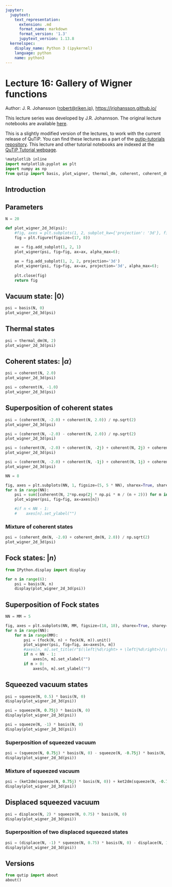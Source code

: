 ```yaml
---
jupyter:
  jupytext:
    text_representation:
      extension: .md
      format_name: markdown
      format_version: '1.3'
      jupytext_version: 1.13.8
  kernelspec:
    display_name: Python 3 (ipykernel)
    language: python
    name: python3
---
```


# Lecture 16: Gallery of Wigner functions


Author: J. R. Johansson (robert@riken.jp), https://jrjohansson.github.io/

This lecture series was developed by J.R. Johannson. The original lecture notebooks are available [here](https://github.com/jrjohansson/qutip-lectures).

This is a slightly modified version of the lectures, to work with the current release of QuTiP. You can find these lectures as a part of the [qutip-tutorials repository](https://github.com/qutip/qutip-tutorials). This lecture and other tutorial notebooks are indexed at the [QuTiP Tutorial webpage](https://qutip.org/tutorials.html).

```python
%matplotlib inline
import matplotlib.pyplot as plt
import numpy as np
from qutip import basis, plot_wigner, thermal_dm, coherent, coherent_dm, fock, squeeze, ket2dm, displace
```

## Introduction


## Parameters

```python
N = 20
```

```python
def plot_wigner_2d_3d(psi):
    #fig, axes = plt.subplots(1, 2, subplot_kw={'projection': '3d'}, figsize=(12, 6))
    fig = plt.figure(figsize=(17, 8))
    
    ax = fig.add_subplot(1, 2, 1)
    plot_wigner(psi, fig=fig, ax=ax, alpha_max=6);

    ax = fig.add_subplot(1, 2, 2, projection='3d')
    plot_wigner(psi, fig=fig, ax=ax, projection='3d', alpha_max=6);
    
    plt.close(fig)
    return fig
```

## Vacuum state: $\left|0\right>$

```python
psi = basis(N, 0)
plot_wigner_2d_3d(psi)
```

## Thermal states

```python
psi = thermal_dm(N, 2)
plot_wigner_2d_3d(psi)
```

## Coherent states: $\left|\alpha\right>$

```python
psi = coherent(N, 2.0)
plot_wigner_2d_3d(psi)
```

```python
psi = coherent(N, -1.0)
plot_wigner_2d_3d(psi)
```

## Superposition of coherent states

```python
psi = (coherent(N, -2.0) + coherent(N, 2.0)) / np.sqrt(2)
plot_wigner_2d_3d(psi)
```

```python
psi = (coherent(N, -2.0) - coherent(N, 2.0)) / np.sqrt(2)
plot_wigner_2d_3d(psi)
```

```python
psi = (coherent(N, -2.0) + coherent(N, -2j) + coherent(N, 2j) + coherent(N, 2.0)).unit()
plot_wigner_2d_3d(psi)
```

```python
psi = (coherent(N, -2.0) + coherent(N, -1j) + coherent(N, 1j) + coherent(N, 2.0)).unit()
plot_wigner_2d_3d(psi)
```

```python
NN = 8

fig, axes = plt.subplots(NN, 1, figsize=(5, 5 * NN), sharex=True, sharey=True) 
for n in range(NN):
    psi = sum([coherent(N, 2*np.exp(2j * np.pi * m / (n + 2))) for m in range(n + 2)]).unit()
    plot_wigner(psi, fig=fig, ax=axes[n])

    #if n < NN - 1:
    #    axes[n].set_ylabel("")
```

### Mixture of coherent states

```python
psi = (coherent_dm(N, -2.0) + coherent_dm(N, 2.0)) / np.sqrt(2)
plot_wigner_2d_3d(psi)
```

## Fock states: $\left|n\right>$

```python
from IPython.display import display
```

```python
for n in range(6):
    psi = basis(N, n)
    display(plot_wigner_2d_3d(psi))
```

## Superposition of Fock states

```python
NN = MM = 5

fig, axes = plt.subplots(NN, MM, figsize=(18, 18), sharex=True, sharey=True) 
for n in range(NN):
    for m in range(MM):
        psi = (fock(N, n) + fock(N, m)).unit()
        plot_wigner(psi, fig=fig, ax=axes[n, m])
        #axes[n, m].set_title(r"$(\left|%d\right> + \left|%d\right>)/\sqrt{2}$" % (n, m))
        if n < NN - 1:
            axes[n, m].set_xlabel("")
        if m > 0:
            axes[n, m].set_ylabel("")
```

## Squeezed vacuum states

```python
psi = squeeze(N, 0.5) * basis(N, 0)
display(plot_wigner_2d_3d(psi))

psi = squeeze(N, 0.75j) * basis(N, 0)
display(plot_wigner_2d_3d(psi))

psi = squeeze(N, -1) * basis(N, 0)
display(plot_wigner_2d_3d(psi))
```

### Superposition of squeezed vacuum

```python
psi = (squeeze(N, 0.75j) * basis(N, 0) - squeeze(N, -0.75j) * basis(N, 0)).unit()
display(plot_wigner_2d_3d(psi))
```

### Mixture of squeezed vacuum

```python
psi = (ket2dm(squeeze(N, 0.75j) * basis(N, 0)) + ket2dm(squeeze(N, -0.75j) * basis(N, 0))).unit()
display(plot_wigner_2d_3d(psi))
```

## Displaced squeezed vacuum

```python
psi = displace(N, 2) * squeeze(N, 0.75) * basis(N, 0)
display(plot_wigner_2d_3d(psi))
```

### Superposition of two displaced squeezed states

```python
psi = (displace(N, -1) * squeeze(N, 0.75) * basis(N, 0) - displace(N, 1) * squeeze(N, -0.75) * basis(N, 0)).unit()
display(plot_wigner_2d_3d(psi))
```

## Versions

```python
from qutip import about
about()
```
